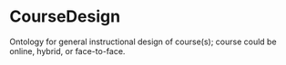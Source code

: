 # CourseDesign
Ontology for general instructional design of course(s); course could be online, hybrid, or face-to-face.
